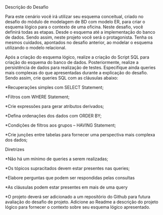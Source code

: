 Descrição do Desafio

Para este cenário você irá utilizar seu esquema conceitual, criado no desafio do módulo de modelagem de BD com modelo ER, para criar o esquema lógico para o contexto de uma oficina. Neste desafio, você definirá todas as etapas. Desde o esquema até a implementação do banco de dados. Sendo assim, neste projeto você será o protagonista. Tenha os mesmos cuidados, apontados no desafio anterior, ao modelar o esquema utilizando o modelo relacional.

Após a criação do esquema lógico, realize a criação do Script SQL para criação do esquema do banco de dados. 
Posteriormente, realize a persistência de dados para realização de testes. 
Especifique ainda queries mais complexas do que apresentadas durante a explicação do desafio. Sendo assim, crie queries SQL com as cláusulas abaixo:


*Recuperações simples com SELECT Statement;

*Filtros com WHERE Statement;

*Crie expressões para gerar atributos derivados;

*Defina ordenações dos dados com ORDER BY;

*Condições de filtros aos grupos – HAVING Statement;

*Crie junções entre tabelas para fornecer uma perspectiva mais complexa dos dados;


Diretrizes


*Não há um mínimo de queries a serem realizadas;

*Os tópicos supracitados devem estar presentes nas queries;

*Elabore perguntas que podem ser respondidas pelas consultas

*As cláusulas podem estar presentes em mais de uma query

*O projeto deverá ser adicionado a um repositório do Github para futura avaliação do desafio de projeto. Adicione ao Readme a descrição do projeto lógico para fornecer o contexto sobre seu esquema lógico apresentado.
